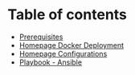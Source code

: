 # Table of contents

* [Prerequisites](README.md)
* [Homepage Docker Deployment](homepage-docker-deployment.md)
* [Homepage Configurations](homepage-configurations.md)
* [Playbook - Ansible](playbook-ansible.md)
